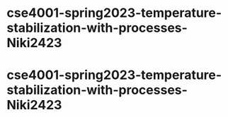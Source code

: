 # cse4001-spring2023-temperature-stabilization-with-processes-Niki2423
# cse4001-spring2023-temperature-stabilization-with-processes-Niki2423
